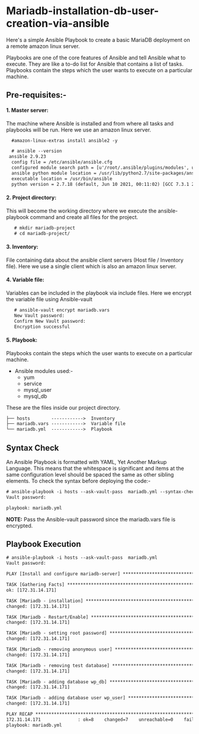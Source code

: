 # Mariadb-installation-db-user-creation-via-ansible

Here's a simple Ansible Playbook to create a basic MariaDB deployment on a remote amazon linux server.

Playbooks are one of the core features of Ansible and tell Ansible what to execute. They are like a to-do list for Ansible that contains a list of tasks.
Playbooks contain the steps which the user wants to execute on a particular machine.

## Pre-requisites:-

#### 1. Master server: 
The machine where Ansible is installed and from where all tasks and playbooks will be run. Here we use an amazon linux server.
```html
  #amazon-linux-extras install ansible2 -y
```
```html
  # ansible --version
 ansible 2.9.23
  config file = /etc/ansible/ansible.cfg
  configured module search path = [u'/root/.ansible/plugins/modules', u'/usr/share/ansible/plugins/modules']
  ansible python module location = /usr/lib/python2.7/site-packages/ansible
  executable location = /usr/bin/ansible
  python version = 2.7.18 (default, Jun 10 2021, 00:11:02) [GCC 7.3.1 20180712 (Red Hat 7.3.1-13)]
```

#### 2. Project directory: 
This will become the working directory where we execute the ansible-playbook command and create all files for the project.
```html
   # mkdir mariadb-project
   # cd mariadb-project/
```

#### 3. Inventory: 
File containing data about the ansible client servers (Host file / Inventory file). Here we use a single client which is also an amazon linux server.

#### 4. Variable file: 
Variables can be included in the playbook via include files. Here we encrypt the variable file using Ansible-vault
```html
   # ansible-vault encrypt mariadb.vars
   New Vault password:
   Confirm New Vault password:
   Encryption successful
```

#### 5. Playbook: 
Playbooks contain the steps which the user wants to execute on a particular machine.

* Ansible modules used:-
  - yum
  - service
  - mysql_user
  - mysql_db

These are the files inside our project directory.
```html
├── hosts        ------------>  Inventory
├── mariadb.vars ------------>  Variable file
└── mariadb.yml  ------------>  Playbook
```

## Syntax Check

An Ansible Playbook is formatted with YAML, Yet Another Markup Language. This means that the whitespace is significant and items at the same configuration level should be spaced the same as other sibling elements. To check the syntax before deploying the code:-
```html
# ansible-playbook -i hosts --ask-vault-pass  mariadb.yml --syntax-check
Vault password:

playbook: mariadb.yml
```
**NOTE:** Pass the Ansible-vault password since the mariadb.vars file is encrypted.

## Playbook Execution
```html
# ansible-playbook -i hosts --ask-vault-pass  mariadb.yml
Vault password:

PLAY [Install and configure mariadb-server] ***********************************************************************************************************************************************************************

TASK [Gathering Facts] ********************************************************************************************************************************************************************************************
ok: [172.31.14.171]

TASK [Mariadb - installation] *************************************************************************************************************************************************************************************
changed: [172.31.14.171]

TASK [Mariadb - Restart/Enable] ***********************************************************************************************************************************************************************************
changed: [172.31.14.171]

TASK [Mariadb - setting root password] ****************************************************************************************************************************************************************************
changed: [172.31.14.171]

TASK [Mariadb - removing anonymous user] **************************************************************************************************************************************************************************
changed: [172.31.14.171]

TASK [Mariadb - removing test database] ***************************************************************************************************************************************************************************
changed: [172.31.14.171]

TASK [Mariadb - adding database wp_db] ****************************************************************************************************************************************************************************
changed: [172.31.14.171]

TASK [Mariadb - adding database user wp_user] *********************************************************************************************************************************************************************
changed: [172.31.14.171]

PLAY RECAP ********************************************************************************************************************************************************************************************************
172.31.14.171              : ok=8    changed=7    unreachable=0    failed=0    skipped=0    rescued=0    ignored=0
playbook: mariadb.yml
```
